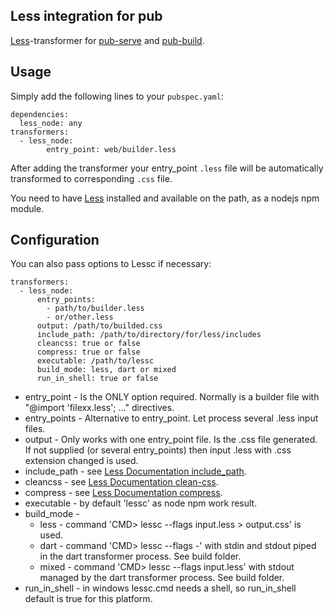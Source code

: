## Less integration for pub

[Less](http://lesscss.org/)-transformer for [pub-serve](http://pub.dartlang.org/doc/pub-serve.html) and 
[pub-build](http://pub.dartlang.org/doc/pub-build.html).

## Usage

Simply add the following lines to your `pubspec.yaml`:

    dependencies:
      less_node: any
    transformers:
      - less_node:
      		entry_point: web/builder.less

After adding the transformer your entry_point `.less` file will be automatically transformed to
corresponding `.css` file.

You need to have [Less](http://lesscss.org/) installed and available on the path, as a nodejs npm module.

## Configuration

You can also pass options to Lessc if necessary:

    transformers:
      - less_node:
          entry_points: 
          	- path/to/builder.less
          	- or/other.less
          output: /path/to/builded.css
          include_path: /path/to/directory/for/less/includes
          cleancss: true or false
          compress: true or false
          executable: /path/to/lessc
          build_mode: less, dart or mixed
          run_in_shell: true or false
          
- entry_point - Is the ONLY option required. Normally is a builder file with "@import 'filexx.less'; ..." directives.
- entry_points - Alternative to entry_point. Let process several .less input files.
- output - Only works with one entry_point file. Is the .css file generated. 
		If not supplied (or several entry_points) then input .less with .css extension changed is used.
- include_path - see [Less Documentation include_path](http://lesscss.org/usage/#command-line-usage-include-paths).
- cleancss - see [Less Documentation clean-css](http://lesscss.org/usage/#command-line-usage-clean-css).
- compress - see [Less Documentation compress](http://lesscss.org/usage/#command-line-usage-compress).
- executable - by default 'lessc' as node npm work result.
- build_mode -
	- less - command 'CMD> lessc --flags input.less > output.css' is used.
	- dart - command 'CMD> lessc --flags -' with stdin and stdout piped in the dart transformer process. See build folder.
	- mixed - command 'CMD> lessc --flags input.less' with stdout managed by the dart transformer process. See build folder.
- run_in_shell - in windows lessc.cmd needs a shell, so run_in_shell default is true for this platform.
